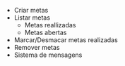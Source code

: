 - Criar metas
- Listar metas
    - Metas reallizadas
    - Metas abertas
- Marcar/Desmacar metas realizadas
- Remover metas
- Sistema de mensagens 
